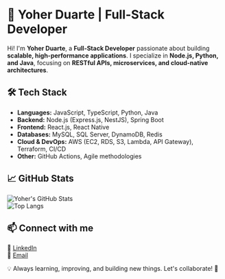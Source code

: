 # 🚀 Yoher Duarte | Full-Stack Developer  

Hi! I'm **Yoher Duarte**, a **Full-Stack Developer** passionate about building **scalable, high-performance applications**. I specialize in **Node.js, Python, and Java**, focusing on **RESTful APIs, microservices, and cloud-native architectures**.  

## 🛠 Tech Stack  
- **Languages:** JavaScript, TypeScript, Python, Java  
- **Backend:** Node.js (Express.js, NestJS), Spring Boot  
- **Frontend:** React.js, React Native  
- **Databases:** MySQL, SQL Server, DynamoDB, Redis  
- **Cloud & DevOps:** AWS (EC2, RDS, S3, Lambda, API Gateway), Terraform, CI/CD  
- **Other:** GitHub Actions, Agile methodologies  

## 📈 GitHub Stats  
![Yoher's GitHub Stats](https://github-readme-stats.vercel.app/api?username=y0h3r&show_icons=true&theme=dark)  
![Top Langs](https://github-readme-stats.vercel.app/api/top-langs/?username=y0h3r&layout=compact&theme=dark)  

## 📫 Connect with me  
🔗 [LinkedIn](https://www.linkedin.com/in/yoher-duarte-1007)  
📧 [Email](mailto:yoher.obando.duarte@hotmail.com)  

💡 Always learning, improving, and building new things. Let's collaborate! 🚀  
